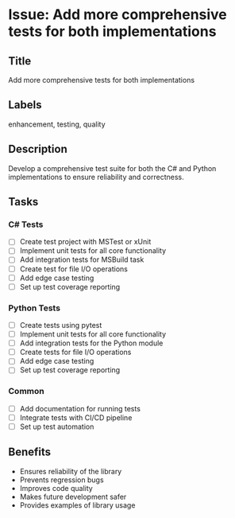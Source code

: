 # Issue: Add more comprehensive tests for both implementations

## Title
Add more comprehensive tests for both implementations

## Labels
enhancement, testing, quality

## Description
Develop a comprehensive test suite for both the C# and Python implementations to ensure reliability and correctness.

## Tasks
### C# Tests
- [ ] Create test project with MSTest or xUnit
- [ ] Implement unit tests for all core functionality
- [ ] Add integration tests for MSBuild task
- [ ] Create test for file I/O operations
- [ ] Add edge case testing
- [ ] Set up test coverage reporting

### Python Tests
- [ ] Create tests using pytest
- [ ] Implement unit tests for all core functionality
- [ ] Add integration tests for the Python module
- [ ] Create tests for file I/O operations
- [ ] Add edge case testing
- [ ] Set up test coverage reporting

### Common
- [ ] Add documentation for running tests
- [ ] Integrate tests with CI/CD pipeline
- [ ] Set up test automation

## Benefits
- Ensures reliability of the library
- Prevents regression bugs
- Improves code quality
- Makes future development safer
- Provides examples of library usage
